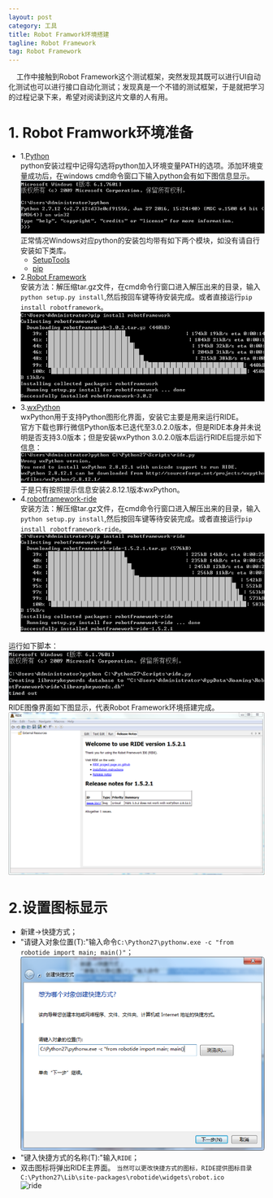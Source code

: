 ```yaml
---
layout: post
category: 工具
title: Robot Framwork环境搭建
tagline: Robot Framework
tag: Robot Framework
---
```


&nbsp;&nbsp;&nbsp;&nbsp;工作中接触到Robot Framework这个测试框架，突然发现其既可以进行UI自动化测试也可以进行接口自动化测试；发现真是一个不错的测试框架，于是就把学习的过程记录下来，希望对阅读到这片文章的人有用。  

# 1. Robot Framwork环境准备  
- 1.[Python](https://www.python.org/downloads/)  
python安装过程中记得勾选将python加入环境变量PATH的选项。添加环境变量成功后，在windows cmd命令窗口下输入python会有如下图信息显示。  
![提示信息](https://raw.githubusercontent.com/yaitza/yaitza.github.io/master/_posts/images/Tools/1-2017-04-27-RF-Install.png)   
正常情况Windows对应python的安装包均带有如下两个模块，如没有请自行安装如下类库。 
	- [SetupTools](https://pypi.python.org/pypi/setuptools)  
	- [pip](https://pypi.python.org/pypi/pip/)
- 2.[Robot Framework](https://github.com/robotframework/robotframework/releases)  
安装方法：解压缩tar.gz文件，在cmd命令行窗口进入解压出来的目录，输入```python setup.py install```,然后按回车键等待安装完成。或者直接运行```pip install robotframework```。  
![pip install RobotFramework](https://raw.githubusercontent.com/yaitza/yaitza.github.io/master/_posts/images/Tools/2-2017-04-27-RF-Install.png)  
- 3.[wxPython](https://wxpython.org/download.php)  
wxPython用于支持Python图形化界面，安装它主要是用来运行RIDE。  
官方下载也罪行微信Python版本已迭代至3.0.2.0版本，但是RIDE本身并未说明是否支持3.0版本；但是安装wxPython 3.0.2.0版本后运行RIDE后提示如下信息：  
![Ride Error](https://raw.githubusercontent.com/yaitza/yaitza.github.io/master/_posts/images/Tools/4-2017-04-27-RF-Install.png)  
于是只有按照提示信息安装2.8.12.1版本wxPython。
- 4.[robotframework-ride](https://github.com/robotframework/RIDE/releases)  
安装方法：解压缩tar.gz文件，在cmd命令行窗口进入解压出来的目录，输入```python setup.py install```,然后按回车键等待安装完成。或者直接运行```pip install robotframework-ride```。  
![pip install RobotFramework-ride](https://raw.githubusercontent.com/yaitza/yaitza.github.io/master/_posts/images/Tools/3-2017-04-27-RF-Install.png)
  
运行如下脚本：  
![ride start](https://raw.githubusercontent.com/yaitza/yaitza.github.io/master/_posts/images/Tools/5-2017-04-27-RF-Install.png)  
RIDE图像界面如下图显示，代表Robot Framework环境搭建完成。  
![ride](https://raw.githubusercontent.com/yaitza/yaitza.github.io/master/_posts/images/Tools/6-2017-04-27-RF-Install.png) 
# 2.设置图标显示 
- 新建->快捷方式；
- "请键入对象位置(T):"输入命令```C:\Python27\pythonw.exe -c "from robotide import main; main()"```；  
![ride](https://raw.githubusercontent.com/yaitza/yaitza.github.io/master/_posts/images/Tools/7-2017-04-27-RF-Install.png) 
- "键入快捷方式的名称(T):"输入```RIDE```；   
- 双击图标将弹出RIDE主界面。
```当然可以更改快捷方式的图标，RIDE提供图标目录C:\Python27\Lib\site-packages\robotide\widgets\robot.ico```  
![ride](https://raw.githubusercontent.com/yaitza/yaitza.github.io/master/_posts/images/Tools/8-2017-04-27-RF-Install.png) 

